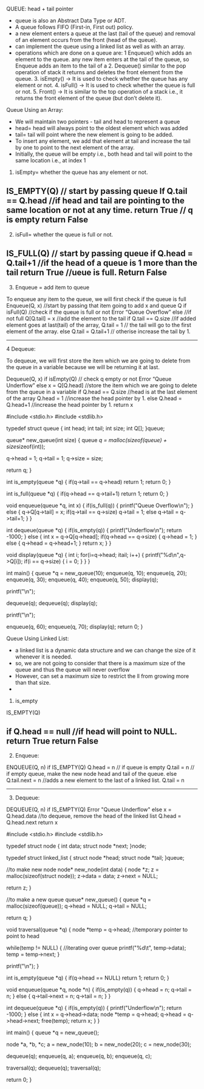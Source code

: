 QUEUE: head + tail pointer

* queue is also an Abstract Data Type or ADT. 
* A queue follows FIFO (First-in, First out) policy.
* a new element enters a queue at the last (tail of the queue) and removal of an element occurs from the front (head of the queue).
* can implement the queue using a linked list as well as with an array.
* operations which are done on a queue are:
	1  Enqueue() 
	which adds an element to the queue. 
	any new item enters at the tail of the queue, so Enqueue adds an item to the tail of a
	2. Dequeue()
	similar to the pop operation of stack 
	it returns and deletes the front element from the queue.
	3. isEmpty() → It is used to check whether the queue has any element or not.
	4. isFull() → It is used to check whether the queue is full or not.
	5. Front() → It is similar to the top operation of a stack i.e., it returns the front element of the queue (but don’t delete it).


Queue Using an Array: 

* We will maintain two pointers - tail and head to represent a queue
* head= head will always point to the oldest element which was added
* tail= tail will point where the new element is going to be added.
* To insert any element, we add that element at tail and increase the tail by one to point to the next element of the array.
* Initially, the queue will be empty i.e., both head and tail will point to the same location i.e., at index 1

1. isEmpty= whether the queue has any element or not.

IS_EMPTY(Q) // start by passing queue
  If Q.tail == Q.head //if head and tail are pointing to the same location or not at any time.
      return True // q is empty
  return False
-------------------------------------------------------

2. isFull= whether the queue is full or not.

IS_FULL(Q)	// start by passing queue
  if Q.head = Q.tail+1 //if the head of a queue is 1 more than the tail
      return True //ueue is full.
  Return False
--------------------------------------------------------

3. Enqueue = add item to queue

To enqueue any item to the queue, we will first check if the queue is full 
Enqueue(Q, x)   //start by passing that item going to add x and queue Q
  if isFull(Q) //check if the queue is full or not 
      Error “Queue Overflow”
  else //if not full
      Q[Q.tail] = x //add the element to the tail 
      if Q.tail == Q.size //if added element goes at last(tail) of the array, 
          Q.tail = 1 // the tail will go to the first element of the array.
      else
          Q.tail = Q.tail+1 // otherise increase the tail by 1.

----------------------------------------------------------------------

4 Dequeue:

To dequeue, we will first store the item which we are going to delete from the queue in a variable because we will be returning it at last.

Dequeue(Q, x)
  if isEmpty(Q) // check q empty or not 
      Error “Queue Underflow”
  else
      x = Q[Q.head] //store the item which we are going to delete from the queue in a variable
      if Q.head == Q.size //head is at the last element of the array
          Q.head = 1 //increase the head pointer by 1.
      else
          Q.head = Q.head+1 //increase the head pointer by 1.
      return x


 #include <stdio.h>
#include <stdlib.h>

typedef struct queue {
int head;
int tail;
int size;
int Q[];
}queue;

queue* new_queue(int size) {
queue *q = malloc(sizeof(queue) + size*sizeof(int));

q->head = 1;
q->tail = 1;
q->size = size;

return q;
}

int is_empty(queue *q) {
if(q->tail == q->head)
  return 1;
return 0;
}

int is_full(queue *q) {
if(q->head == q->tail+1)
  return 1;
return 0;
}

void enqueue(queue *q, int x) {
if(is_full(q)) {
  printf("Queue Overflow\n");
}
else {
  q->Q[q->tail] = x;
  if(q->tail == q->size)
    q->tail = 1;
  else
    q->tail = q->tail+1;
}
}

int dequeue(queue *q) {
if(is_empty(q)) {
  printf("Underflow\n");
  return -1000;
}
else {
  int x = q->Q[q->head];
  if(q->head == q->size) {
    q->head = 1;
  }
  else {
    q->head = q->head+1;
  }
  return x;
}
}

void display(queue *q) {
int i;
for(i=q->head; i<q->tail; i++) {
  printf("%d\n",q->Q[i]);
  if(i == q->size) {
    i = 0;
  }
}
}

int main() {
queue *q = new_queue(10);
enqueue(q, 10);
enqueue(q, 20);
enqueue(q, 30);
enqueue(q, 40);
enqueue(q, 50);
display(q);

printf("\n");

dequeue(q);
dequeue(q);
display(q);

printf("\n");

enqueue(q, 60);
enqueue(q, 70);
display(q);
return 0;
}



Queue Using Linked List: 

* a linked list is a dynamic data structure and we can change the size of it whenever it is needed.
* so, we are not going to consider that there is a maximum size of the queue and thus the queue will never overflow
* However, can set a maximum size to restrict the ll from growing more than that size.
* 

1. is_empty

IS_EMPTY(Q)

  if Q.head == null //if head will point to NULL.
      return True
  return False
  ---------------------------------------


2. Enqueue: 

 ENQUEUE(Q, n)
  if IS_EMPTY(Q)
      Q.head = n  // if queue is empty 
      Q.tail = n // if empty queue, make the new node head and tail of the queue.
  else
     Q.tail.next = n //adds a new element to the last of a linked list.
     Q.tail = n

------------------------------

 3. Dequeue:

 DEQUEUE(Q, n)
  if IS_EMPTY(Q)
      Error "Queue Underflow"
  else
      x = Q.head.data //to dequeue, remove the head of the linked list
      Q.head = Q.head.next
      return x

      



#include <stdio.h>
#include <stdlib.h>

typedef struct node {
int data;
struct node *next;
}node;

typedef struct linked_list {
struct node *head;
struct node *tail;
}queue;

//to make new node
node* new_node(int data) {
node *z;
z = malloc(sizeof(struct node));
z->data = data;
z->next = NULL;

return z;
}

//to make a new queue
queue* new_queue() {
queue *q = malloc(sizeof(queue));
q->head = NULL;
q->tail = NULL;

return q;
}

void traversal(queue *q) {
node *temp = q->head; //temporary pointer to point to head

while(temp != NULL) { //iterating over queue
  printf("%d\t", temp->data);
  temp = temp->next;
}

printf("\n");
}

int is_empty(queue *q) {
if(q->head == NULL)
  return 1;
return 0;
}

void enqueue(queue *q, node *n) {
if(is_empty(q)) {
  q->head = n;
  q->tail = n;
}
else {
  q->tail->next = n;
  q->tail = n;
}
}

int dequeue(queue *q) {
if(is_empty(q)) {
  printf("Underflow\n");
  return -1000;
}
else {
  int x = q->head->data;
  node *temp = q->head;
  q->head = q->head->next;
  free(temp);
  return x;
}
}

int main() {
queue *q = new_queue();

node *a, *b, *c;
a = new_node(10);
b = new_node(20);
c = new_node(30);

dequeue(q);
enqueue(q, a);
enqueue(q, b);
enqueue(q, c);

traversal(q);
dequeue(q);
traversal(q);


return 0;
}





